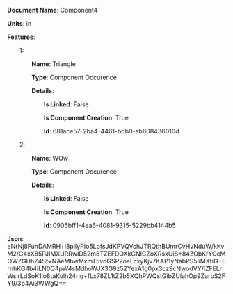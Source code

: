 **Document Name**: Component4

**Units**: in

**Features**:

&emsp;&emsp;1:

&emsp;&emsp;&emsp;&emsp;**Name**: Triangle

&emsp;&emsp;&emsp;&emsp;**Type**: Component Occurence

&emsp;&emsp;&emsp;&emsp;**Details**:

&emsp;&emsp;&emsp;&emsp;&emsp;&emsp;**Is Linked**: False

&emsp;&emsp;&emsp;&emsp;&emsp;&emsp;**Is Component Creation**: True

&emsp;&emsp;&emsp;&emsp;&emsp;&emsp;**Id**: 681ace57-2ba4-4461-bdb0-ab608436010d





&emsp;&emsp;2:

&emsp;&emsp;&emsp;&emsp;**Name**: WOw

&emsp;&emsp;&emsp;&emsp;**Type**: Component Occurence

&emsp;&emsp;&emsp;&emsp;**Details**:

&emsp;&emsp;&emsp;&emsp;&emsp;&emsp;**Is Linked**: False

&emsp;&emsp;&emsp;&emsp;&emsp;&emsp;**Is Component Creation**: True

&emsp;&emsp;&emsp;&emsp;&emsp;&emsp;**Id**: 0905bff1-4ea6-4081-9315-5229bb4144b5







**Json**: eNrNj8FuhDAMRH+l8plIyRIo5LofsJdKPVQVchJTRQthBUmrCvHvNduW/kKvM2/G4xX85PJIMXURRwID52m8TZEFDQXkGNICZoXRsxUiS+84ZObKrYCeMOWZGHhZ4Sf+NAeMbwMxmT5vdGSP2oeLcxyKjv7KAP1yNabPS5iiMXfiG+ErnhKG4b4iLN0Q4pW4sMdhoWJX3G9z52YexA1g0px3cz9cNwodVY/iZFELrWslrLdSoK1lo8taKulh24rjg+fLx78ZL1tZ2b5XQhPWQstGibZUlahOp9ZarbS2FY9/3b4Ai3WWgQ==

